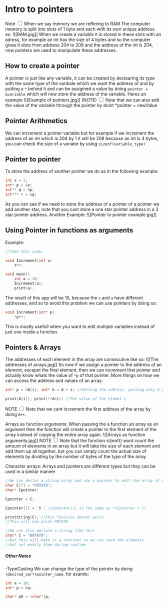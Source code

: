 # Intro to pointers
<label class="ob-comment" title="" style=""> Note <input type="checkbox"> <span style=""> When we say memory we are reffering to RAM </span></label> 
The computer memory is split into slots of 1 byte and each with its own unique address.
ex: 
![[RAM.jpg]]
When we create a variable it is stored in these slots with an adress, for example an int has the size of 4 bytes and so the computer gives it slots from address 204 to 208 and the address of the int is 204, now pointers are used to manipulate these addresses.



## How to create a pointer
A pointer is just like any variable, it can be created by declearing its type with the same type of the varibale which we want the address of and by putting a `*` behind it and can be assigined a value by doing `pointer = &variable` which will now store the address of the variable.
Heres an example ![[Example of pointers.jpg]]
<label class="ob-comment" title="" style=""> (NOTE) <input type="checkbox"> <span style=""> Note that we can also edit the value of the variable through the pointer by doint *pointer = newValue </span></label>




## Pointer Arithmetics
We can increment a pointer variable but for example if we increment the address of an int which is 204 by 1 it will be 208 because an int is 4 bytes, you can check the size of a variabe by using `sizeof(variable_type)`



## Pointer to pointer
To store the address of another pointer we do as in the following example:
```c
int x = 1;
int* p = &x;
int** q = &p;
int*** r = &q;
```
As you can see if we need to store the address of a pointer of a pointer we add another star, note that you cant store a one star pointer address in a 3 star pointer address.
Another Example:
![[Pointer to pointer example.jpg]]



## Using Pointer in functions as arguments
Example:
```c
//Take this code:

void Increment(int x)
	x++;

void main()
	int a = 10;
	Increment(a);
	print(a);
```
The result of this app will be 10, because the `x` and `a` have different addresses, and so to avoid this problem we can use pointers by doing so:
```c
void Increment(int* p)
	*p++;
```
This is mostly usefull when you want to edit multiple variables instead of just one inside a function.



## Pointers & Arrays
The addresses of each element in the array are consecutive like so:
![[The addresses of arrays.jpg]]
So now if we assign a pointer to the address of an element, excepet the final element, then we can increment that pointer and actually know whats the value of `*p` of that pointer.
More things on how we can access the address and values of an array:
```c
int* p = %A[i]; int* b = A + i; //Getting the address, putting only A will give the address of the first element

print(A[i]); print(*(A+i)) //The value of the elemet i
```
<label class="ob-comment" title="" style=""> NOTE <input type="checkbox"> <span style=""> Note that we cant increment the first address of the array by doing `A++`. </span></label>

Arrays as function arguments:
When passing the a function an array as an argument then the function will create a pointer to the first element of the array instead of copying the entire array again.
![[Arrays as function arguments.jpg]]
<label class="ob-comment" title="" style=""> NOTE <input type="checkbox"> <span style=""> Note that the function sizeof() wont count the amount of elements in an array but it will take the size of each element and add them up all together, but you can simply count the actual size of elements by dividing by the number of bytes of the type of the array </span></label>


Character arrays:
Arrays and pointers are different types but they can be used in a similar manner
```c
//We can declar a string array and use a pointer to edit the array of chars
char C[7] = "POTATO";
char* Cpointer;

Cpointer = C;

Cpointer[1] = 'B'; //Cpointer[i] is the same as *(Cpointer + i)

printString(C); //this function doesnt exist
//This will now print PBTATO

//We can also declare a string like this
char* C = "BOTATO";
//But this will make it a constant so we can read the elements
//but not modify them during runtime
```


##### Other Notes
-TypeCasting
We can change the type of the pointer by doing `(desired_var*)pointer_name`, for examle:
```c
int a = 10;
int* p = &a;

char* p0 = (char*)p;
```